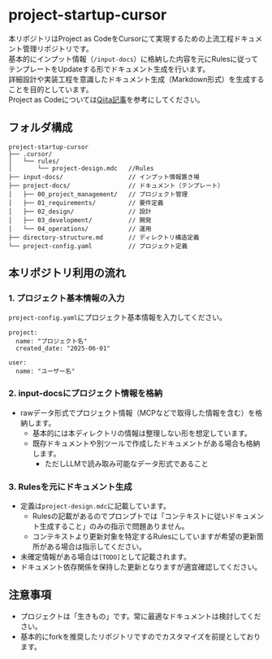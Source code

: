 # project-startup-cursor
本リポジトリはProject as CodeをCursorにて実現するための上流工程ドキュメント管理リポジトリです。  
基本的にインプット情報（`/input-docs`）に格納した内容を元にRulesに従ってテンプレートをUpdateする形でドキュメント生成を行います。  
詳細設計や実装工程を意識したドキュメント生成（Markdown形式）を生成することを目的としています。  
Project as Codeについては[Qiita記事](https://qiita.com/kumai_yu/items/0aa2fc294f8e1347e36c)を参考にしてください。

## フォルダ構成
```
project-startup-cursor
├── .cursor/
│   └── rules/
│       └── project-design.mdc   //Rules
├── input-docs/                  // インプット情報置き場
├── project-docs/                // ドキュメント（テンプレート）
│   ├── 00_project_management/   // プロジェクト管理
│   ├── 01_requirements/         // 要件定義
│   ├── 02_design/               // 設計
│   ├── 03_development/          // 開発
│   └── 04_operations/           // 運用
├── directory-structure.md       // ディレクトリ構造定義
└── project-config.yaml          // プロジェクト定義
```

## 本リポジトリ利用の流れ
### 1. プロジェクト基本情報の入力
`project-config.yaml`にプロジェクト基本情報を入力してください。
```
project:
  name: "プロジェクト名"
  created_date: "2025-06-01"

user:
  name: "ユーザー名"
```
### 2. input-docsにプロジェクト情報を格納
- rawデータ形式でプロジェクト情報（MCPなどで取得した情報を含む）を格納します。
    - 基本的には本ディレクトリの情報は整理しない形を想定しています。
    - 既存ドキュメントや別ツールで作成したドキュメントがある場合も格納します。
        - ただしLLMで読み取み可能なデータ形式であること

### 3. Rulesを元にドキュメント生成
- 定義は`project-design.mdc`に記載しています。
    - Rulesの記載があるのでプロンプトでは「コンテキストに従いドキュメント生成すること」のみの指示で問題ありません。
    - コンテキストより更新対象を特定するRulesにしていますが希望の更新箇所がある場合は指示してください。
- 未確定情報がある場合は`[TODO]`として記載されます。
- ドキュメント依存関係を保持した更新となりますが適宜確認してください。

## 注意事項
- プロジェクトは「生きもの」です。常に最適なドキュメントは検討してください。
- 基本的にforkを推奨したリポジトリですのでカスタマイズを前提としております。